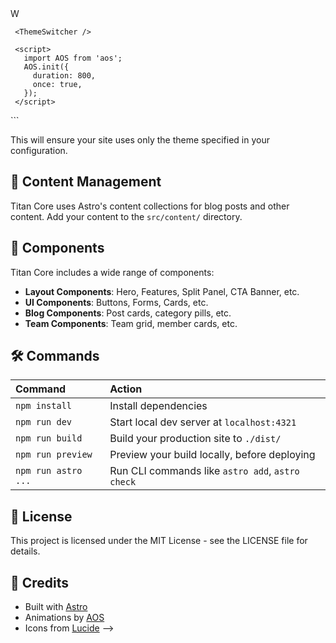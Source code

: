 <!-- # Titan Core - Modern Astro Theme
[![License: MIT](https://img.shields.io/badge/License-MIT-blue.svg)](https://opensource.org/licenses/MIT)

**Titan Core** is a high-performance, feature-rich theme for Astro JS, designed for modern websites, blogs, and portfolios. With beautiful UI components, multiple theme options, and a focus on performance, Titan Core helps you build stunning websites quickly.

[Live Demo](https://titan-core.netlify.app)

## ✨ Features

- 🎨 **Multiple Theme Options** - Choose from various color themes
- 📱 **Fully Responsive** - Looks great on all devices
- 🚀 **Performance Focused** - Optimized for speed and SEO
- 📝 **Blog Ready** - Complete blog functionality with categories and pagination
- 🔍 **SEO Optimized** - Meta tags, Open Graph, Twitter Cards, and sitemap
- 🧩 **Component-Based** - Modular architecture for easy customization
- 🎭 **Animation Ready** - Integrated AOS (Animate On Scroll) for smooth animations
- 📊 **Stats Section** - Display your metrics with beautiful stat components
- 🤝 **Team Grid** - Showcase your team members
- 🔄 **Flexible Layouts** - Hero sections, feature grids, split panels, and more
- 📋 **FAQ Component** - Easy-to-use FAQ accordion
- 📞 **Contact Components** - Ready-to-use contact information display
- 🏢 **Logo Showcase** - Display partner or client logos
- 🔘 **Modern UI Components** - Buttons, forms, cards, and more

## 🚀 Quick Start

```bash
# Create a new project with this theme
npm create astro@latest -- --template rspisarski/titan-core

# or clone this repository
git clone https://github.com/rspisarski/titan-core.git my-website
cd my-website
npm install
npm run dev
```

## 📁 Project Structure

```
/
├── public/             # Static assets
│   └── favicon.ico
├── src/
│   ├── assets/         # Images and other assets
│   ├── components/     # UI components
│   │   ├── blog/       # Blog-specific components
│   │   ├── forms/      # Form components
│   │   ├── icons/      # Icon components
│   │   ├── sections/   # Page section components
│   │   ├── team/       # Team components
│   │   └── ui/         # Basic UI components
│   ├── content/        # Content collections
│   ├── data/           # Configuration and data files
│   ├── layouts/        # Page layouts
│   ├── pages/          # Page routes
│   ├── styles/         # Global styles
│   └── utils/          # Utility functions
└── package.json
```

## ⚙️ Configuration

Customize your site by editing the configuration files in the `src/data/` directory:

- `config.ts` - Site-wide configuration including company info and SEO settings
- `menu.ts` - Navigation menu structure
- `features.ts` - Feature section content
- `faqs.ts` - FAQ content
- `logos.ts` - Partner/client logos
- `stats.ts` - Statistics display data
- `categories.ts` - Blog categories

## 🎨 Theming

Titan Core comes with 10 beautiful pre-configured themes inspired by Greek mythology. Developers can choose a single theme for their site by editing the `themeSetting` object in `src/data/config.ts`:

```typescript
export const themeSetting = {
  theme: 'zeus' // Choose one of the 10 available themes
}
```

### Available Themes:

1. `zeus` - Sky & Thunder theme
2. `poseidon` - Ocean & Seas theme
3. `hades` - Underworld theme
4. `apollo` - Sun & Light theme
5. `artemis` - Moon & Hunt theme
6. `ares` - War & Fire theme
7. `athena` - Wisdom theme
8. `hermes` - Speed theme
9. `dionysus` - Festivity theme
10. `demeter` - Nature theme

### Removing the Theme Switcher

By default, Titan Core includes a theme switcher component that allows users to change themes. For projects where you want to use a single consistent theme, you can remove the theme switcher by:

1. Open `src/layouts/Layout.astro`
2. Remove or comment out the ThemeSwitcher import:
   ```astro
   // Remove this line
   import ThemeSwitcher from "../components/ThemeSwitcher.astro";
   ```
3. Remove the ThemeSwitcher component from the body:
   ```astro
   <body data-theme={theme}>
     <Header />
     <slot />
     <Footer footerCta={footerCta} />
     <!-- Remove this line -->W

     <ThemeSwitcher />

     <script>
       import AOS from 'aos';
       AOS.init({
         duration: 800,
         once: true,
       });
     </script>

   </body>
   ```

This will ensure your site uses only the theme specified in your configuration.

## 📝 Content Management

Titan Core uses Astro's content collections for blog posts and other content. Add your content to the `src/content/` directory.

## 🧩 Components

Titan Core includes a wide range of components:

- **Layout Components**: Hero, Features, Split Panel, CTA Banner, etc.
- **UI Components**: Buttons, Forms, Cards, etc.
- **Blog Components**: Post cards, category pills, etc.
- **Team Components**: Team grid, member cards, etc.

## 🛠️ Commands

| Command             | Action                                           |
| :------------------ | :----------------------------------------------- |
| `npm install`       | Install dependencies                             |
| `npm run dev`       | Start local dev server at `localhost:4321`       |
| `npm run build`     | Build your production site to `./dist/`          |
| `npm run preview`   | Preview your build locally, before deploying     |
| `npm run astro ...` | Run CLI commands like `astro add`, `astro check` |

## 📄 License

This project is licensed under the MIT License - see the LICENSE file for details.

## 🙏 Credits

- Built with [Astro](https://astro.build)
- Animations by [AOS](https://michalsnik.github.io/aos/)
- Icons from [Lucide](https://lucide.dev) -->
